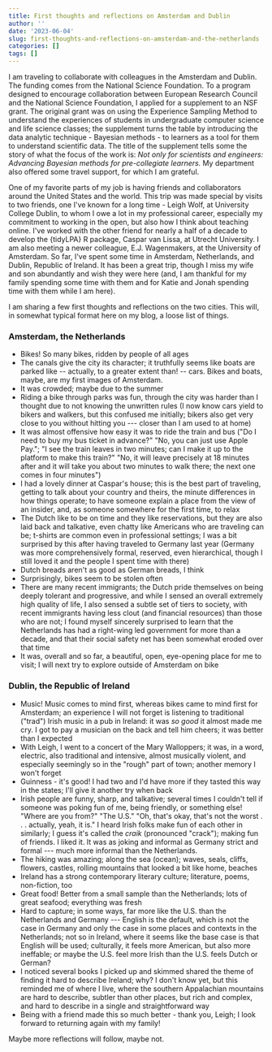 ```yaml
---
title: First thoughts and reflections on Amsterdam and Dublin
author: ''
date: '2023-06-04'
slug: first-thoughts-and-reflections-on-amsterdam-and-the-netherlands
categories: []
tags: []
---
```


I am traveling to collaborate with colleagues in the Amsterdam and Dublin. The funding comes from the National Science Foundation. To a program designed to encourage collaboration between European Research Council and the National Science Foundation, I applied for a supplement to an NSF grant. The original grant was on using the Experience Sampling Method to understand the experiences of students in undergraduate computer science and life science classes; the supplement turns the table by introducing the data analytic technique - Bayesian methods - to learners as a tool for them to understand scientific data. The title of the supplement tells some the story of what the focus of the work is: *Not only for scientists and engineers: Advancing Bayesian methods for pre-collegiate learners.* My department also offered some travel support, for which I am grateful.

One of my favorite parts of my job is having friends and collaborators around the United States and the world. This trip was made special by visits to two friends, one I've known for a long time - Leigh Wolf, at University College Dublin, to whom I owe a lot in my professional career, especially my commitment to working in the open, but also how I think about teaching online. I've worked with the other friend for nearly a half of a decade to develop the {tidyLPA} R package, Caspar van Lissa, at Utrecht University. I am also meeting a newer colleague, E.J. Wagenmakers, at the University of Amsterdam. So far, I've spent some time in Amsterdam, Netherlands, and Dublin, Republic of Ireland. It has been a great trip, though I miss my wife and son abundantly and wish they were here (and, I am thankful for my family spending some time with them and for Katie and Jonah spending time with them while I am here). 

I am sharing a few first thoughts and reflections on the two cities. This will, in somewhat typical format here on my blog, a loose list of things.

### Amsterdam, the Netherlands

- Bikes! So many bikes, ridden by people of all ages
- The canals give the city its character; it truthfully seems like boats are parked like -- actually, to a greater extent than! -- cars. Bikes and boats, maybe, are my first images of Amsterdam.
- It was crowded; maybe due to the summer
- Riding a bike through parks was fun, through the city was harder than I thought due to not knowing the unwritten rules (I now know cars yield to bikers and walkers, but this confused me initially; bikers also get very close to you without hitting you --- closer than I am used to at home)
- It was almost offensive how easy it was to ride the train and bus ("Do I need to buy my bus ticket in advance?" "No, you can just use Apple Pay."; "I see the train leaves in two minutes; can I make it up to the platform to make this train?" "No, it will leave precisely at 18 minutes after and it will take you about two minutes to walk there; the next one comes in four minutes")
- I had a lovely dinner at Caspar's house; this is the best part of traveling, getting to talk about your country and theirs, the minute differences in how things operate; to have someone explain a place from the view of an insider, and, as someone somewhere for the first time, to relax
- The Dutch like to be on time and they like reservations, but they are also laid back and talkative, even chatty like Americans who are traveling can be; t-shirts are common even in professional settings; I was a bit surprised by this after having traveled to Germany last year (Germany was more comprehensively formal, reserved, even hierarchical, though I still loved it and the people I spent time with there)
- Dutch breads aren't as good as German breads, I think
- Surprisingly, bikes seem to be stolen often
- There are many recent immigrants; the Dutch pride themselves on being deeply tolerant and progressive, and while I sensed an overall extremely high quality of life, I also sensed a subtle set of tiers to society, with recent immigrants having less clout (and financial resources) than those who are not; I found myself sincerely surprised to learn that the Netherlands has had a right-wing led government for more than a decade, and that their social safety net has been somewhat eroded over that time 
- It was, overall and so far, a beautiful, open, eye-opening place for me to visit; I will next try to explore outside of Amsterdam on bike

### Dublin, the Republic of Ireland

- Music! Music comes to mind first, whereas bikes came to mind first for Amsterdam; an experience I will not forget is listening to traditional ("trad") Irish music in a pub in Ireland: it was _so good_ it almost made me cry. I got to pay a musician on the back and tell him cheers; it was better than I expected
- With Leigh, I went to a concert of the Mary Walloppers; it was, in a word, electric, also traditional and intensive, almost musically violent, and especially seemingly so in the "rough" part of town; another memory I won't forget
- Guinness - it's good! I had two and I'd have more if they tasted this way in the states; I'll give it another try when back
- Irish people are funny, sharp, and talkative; several times I couldn't tell if someone was poking fun of me, being friendly, or something else! "Where are you from?" "The U.S." "Oh, that's okay, that's not the worst . . . actually, yeah, it is." I heard Irish folks make fun of each other in similarly; I guess it's called the _craik_ (pronounced "crack"); making fun of friends. I liked it. It was as joking and informal as Germany strict and formal --- much more informal than the Netherlands. 
- The hiking was amazing; along the sea (ocean); waves, seals, cliffs, flowers, castles, rolling mountains that looked a bit like home, beaches
- Ireland has a strong contemporary literary culture; literature, poems, non-fiction, too
- Great food! Better from a small sample than the Netherlands; lots of great seafood; everything was fresh
- Hard to capture; in some ways, far more like the U.S. than the Netherlands and Germany --- English is the default, which is not the case in Germany and only the case in some places and contexts in the Netherlands; not so in Ireland, where it seems like the base case is that English will be used; culturally, it feels more American, but also more ineffable; or maybe the U.S. feel more Irish than the U.S. feels Dutch or German? 
- I noticed several books I picked up and skimmed shared the theme of finding it hard to describe Ireland; why? I don't know yet, but this reminded me of where I live, where the southern Appalachian mountains are hard to describe, subtler than other places, but rich and complex, and hard to describe in a single and straightforward way
- Being with a friend made this so much better - thank you, Leigh; I look forward to returning again with my family!

Maybe more reflections will follow, maybe not.